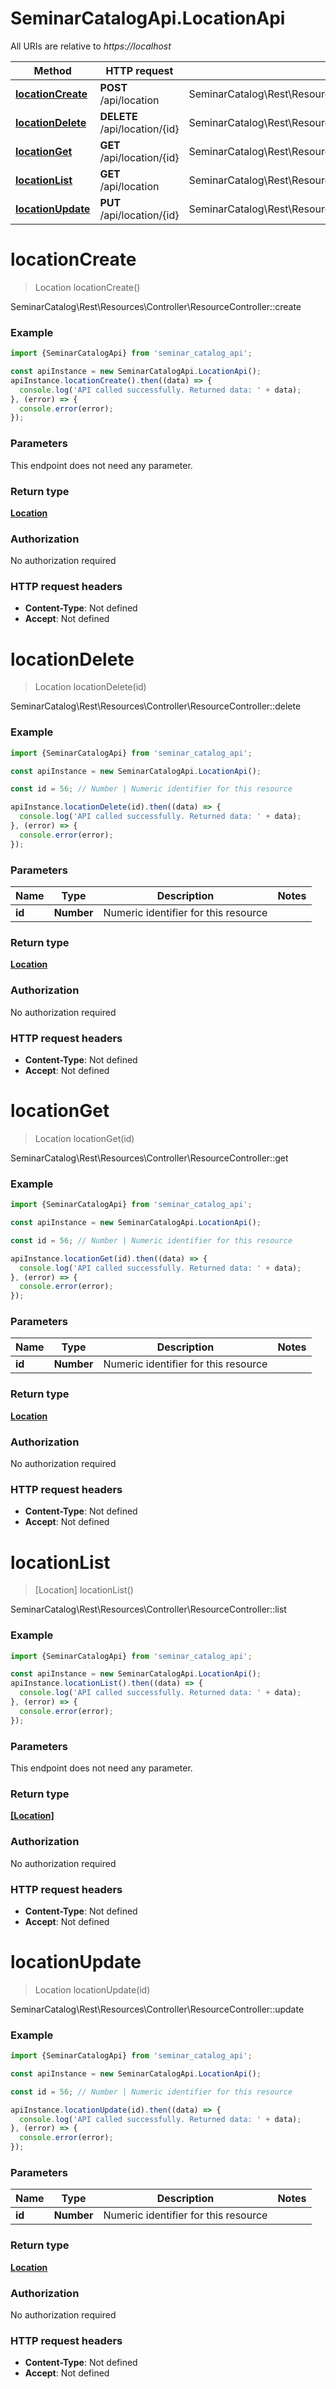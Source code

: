 # SeminarCatalogApi.LocationApi

All URIs are relative to *https://localhost*

Method | HTTP request | Description
------------- | ------------- | -------------
[**locationCreate**](LocationApi.md#locationCreate) | **POST** /api/location | SeminarCatalog\\Rest\\Resources\\Controller\\ResourceController::create
[**locationDelete**](LocationApi.md#locationDelete) | **DELETE** /api/location/{id} | SeminarCatalog\\Rest\\Resources\\Controller\\ResourceController::delete
[**locationGet**](LocationApi.md#locationGet) | **GET** /api/location/{id} | SeminarCatalog\\Rest\\Resources\\Controller\\ResourceController::get
[**locationList**](LocationApi.md#locationList) | **GET** /api/location | SeminarCatalog\\Rest\\Resources\\Controller\\ResourceController::list
[**locationUpdate**](LocationApi.md#locationUpdate) | **PUT** /api/location/{id} | SeminarCatalog\\Rest\\Resources\\Controller\\ResourceController::update


<a name="locationCreate"></a>
# **locationCreate**
> Location locationCreate()

SeminarCatalog\\Rest\\Resources\\Controller\\ResourceController::create

### Example
```javascript
import {SeminarCatalogApi} from 'seminar_catalog_api';

const apiInstance = new SeminarCatalogApi.LocationApi();
apiInstance.locationCreate().then((data) => {
  console.log('API called successfully. Returned data: ' + data);
}, (error) => {
  console.error(error);
});

```

### Parameters
This endpoint does not need any parameter.

### Return type

[**Location**](Location.md)

### Authorization

No authorization required

### HTTP request headers

 - **Content-Type**: Not defined
 - **Accept**: Not defined

<a name="locationDelete"></a>
# **locationDelete**
> Location locationDelete(id)

SeminarCatalog\\Rest\\Resources\\Controller\\ResourceController::delete

### Example
```javascript
import {SeminarCatalogApi} from 'seminar_catalog_api';

const apiInstance = new SeminarCatalogApi.LocationApi();

const id = 56; // Number | Numeric identifier for this resource

apiInstance.locationDelete(id).then((data) => {
  console.log('API called successfully. Returned data: ' + data);
}, (error) => {
  console.error(error);
});

```

### Parameters

Name | Type | Description  | Notes
------------- | ------------- | ------------- | -------------
 **id** | **Number**| Numeric identifier for this resource | 

### Return type

[**Location**](Location.md)

### Authorization

No authorization required

### HTTP request headers

 - **Content-Type**: Not defined
 - **Accept**: Not defined

<a name="locationGet"></a>
# **locationGet**
> Location locationGet(id)

SeminarCatalog\\Rest\\Resources\\Controller\\ResourceController::get

### Example
```javascript
import {SeminarCatalogApi} from 'seminar_catalog_api';

const apiInstance = new SeminarCatalogApi.LocationApi();

const id = 56; // Number | Numeric identifier for this resource

apiInstance.locationGet(id).then((data) => {
  console.log('API called successfully. Returned data: ' + data);
}, (error) => {
  console.error(error);
});

```

### Parameters

Name | Type | Description  | Notes
------------- | ------------- | ------------- | -------------
 **id** | **Number**| Numeric identifier for this resource | 

### Return type

[**Location**](Location.md)

### Authorization

No authorization required

### HTTP request headers

 - **Content-Type**: Not defined
 - **Accept**: Not defined

<a name="locationList"></a>
# **locationList**
> [Location] locationList()

SeminarCatalog\\Rest\\Resources\\Controller\\ResourceController::list

### Example
```javascript
import {SeminarCatalogApi} from 'seminar_catalog_api';

const apiInstance = new SeminarCatalogApi.LocationApi();
apiInstance.locationList().then((data) => {
  console.log('API called successfully. Returned data: ' + data);
}, (error) => {
  console.error(error);
});

```

### Parameters
This endpoint does not need any parameter.

### Return type

[**[Location]**](Location.md)

### Authorization

No authorization required

### HTTP request headers

 - **Content-Type**: Not defined
 - **Accept**: Not defined

<a name="locationUpdate"></a>
# **locationUpdate**
> Location locationUpdate(id)

SeminarCatalog\\Rest\\Resources\\Controller\\ResourceController::update

### Example
```javascript
import {SeminarCatalogApi} from 'seminar_catalog_api';

const apiInstance = new SeminarCatalogApi.LocationApi();

const id = 56; // Number | Numeric identifier for this resource

apiInstance.locationUpdate(id).then((data) => {
  console.log('API called successfully. Returned data: ' + data);
}, (error) => {
  console.error(error);
});

```

### Parameters

Name | Type | Description  | Notes
------------- | ------------- | ------------- | -------------
 **id** | **Number**| Numeric identifier for this resource | 

### Return type

[**Location**](Location.md)

### Authorization

No authorization required

### HTTP request headers

 - **Content-Type**: Not defined
 - **Accept**: Not defined

